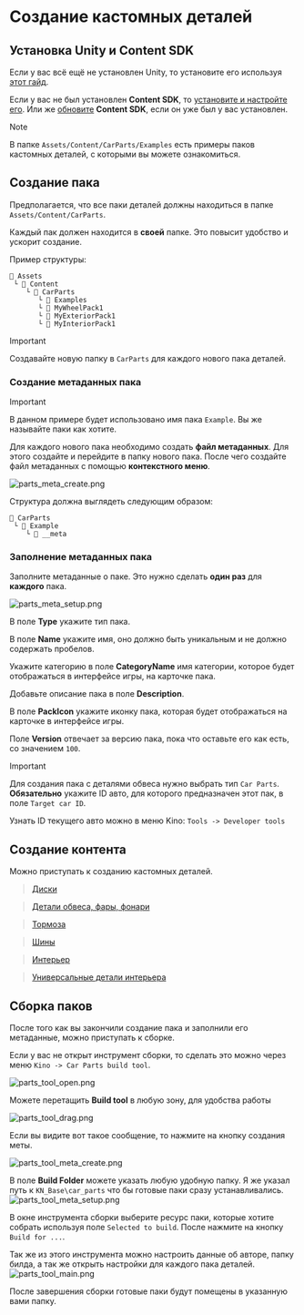 ﻿# Создание кастомных деталей

## Установка Unity и Content SDK

Если у вас всё ещё не установлен Unity, то установите его используя [этот гайд](../Tools/UnityInstallation_RU.md).

Если у вас не был установлен **Content SDK**, то [установите и настройте его](../Tools/SDKInstall_RU.md). Или же [обновите](../Tools/SDKUpdate_RU.md) **Content SDK**, если он уже был у вас установлен.


> [!NOTE]  
> В папке `Assets/Content/CarParts/Examples` есть примеры паков кастомных деталей, с которыми вы можете ознакомиться.

## Создание пака

Предполагается, что все паки деталей должны находиться в папке `Assets/Content/CarParts`.

Каждый пак должен находится в **своей** папке. Это повысит удобство и ускорит создание.

Пример структуры:

```
📂 Assets
 └ 📁 Content
    └ 📁 CarParts
       └ 📁 Examples
       └ 📁 MyWheelPack1
       └ 📁 MyExteriorPack1
       └ 📁 MyInteriorPack1
```

> [!IMPORTANT]  
> Создавайте новую папку в `CarParts` для каждого нового пака деталей.

### Создание метаданных пака

> [!IMPORTANT]  
> В данном примере будет использовано имя пака `Example`. Вы же называйте паки как хотите.

Для каждого нового пака необходимо создать **файл метаданных**. Для этого создайте и перейдите в папку нового пака. После чего создайте файл метаданных с помощью **контекстного меню**.

![parts_meta_create.png](../Images/CarParts/parts_meta_create.png)

Структура должна выглядеть следующим образом:

```
📂 CarParts
 └ 📁 Example
    └ 📄 __meta
```

### Заполнение метаданных пака

Заполните метаданные о паке. Это нужно сделать **один раз** для **каждого** пака.

![parts_meta_setup.png](../Images/CarParts/parts_meta_setup.png)

В поле **Type** укажите тип пака.

В поле **Name** укажите имя, оно должно быть уникальным и не должно содержать пробелов.

Укажите категорию в поле **CategoryName** имя категории, которое будет отображаться в интерфейсе игры, на карточке пака.

Добавьте описание пака в поле **Description**.

В поле **PackIcon** укажите иконку пака, которая будет отображаться на карточке в интерфейсе игры.

Поле **Version** отвечает за версию пака, пока что оставьте его как есть, со значением `100`.

> [!IMPORTANT]
> Для создания пака с деталями обвеса нужно выбрать тип `Car Parts`. **Обязательно** укажите ID авто, для которого предназначен этот пак, в поле `Target car ID`.
>
> Узнать ID текущего авто можно в меню Kino: `Tools -> Developer tools`

## Создание контента

Можно приступать к созданию кастомных деталей.

> [Диски](CustomPartsWheels_RU.md)

> [Детали обвеса, фары, фонари](CustomPartsExterior_RU.md)

> [Тормоза](CustomPartsBrakes_RU.md)

> [Шины](CustomPartsTires_RU.md)

> [Интерьер](CustomPartsInterior_RU.md)

> [Универсальные детали интерьера](CustomPartsUniversalInterior_RU.md)


## Сборка паков

После того как вы закончили создание пака и заполнили его метаданные, можно приступать к сборке.

Если у вас не открыт инструмент сборки, то сделать это можно через меню `Kino -> Car Parts build tool`.

![parts_tool_open.png](../Images/CarParts/parts_tool_open.png)

Можете перетащить **Build tool** в любую зону, для удобства работы

![parts_tool_drag.png](../Images/CarParts/parts_tool_drag.png)

Если вы видите вот такое сообщение, то нажмите на кнопку создания меты.

![parts_tool_meta_create.png](../Images/CarParts/parts_tool_meta_create.png)

В поле **Build Folder** можете указать любую удобную папку. Я же указал путь к `KN_Base\car_parts` что бы готовые паки сразу устанавливались.
![parts_tool_meta_setup.png](../Images/CarParts/parts_tool_meta_setup.png)

В окне инструмента сборки выберите ресурс паки, которые хотите собрать используя поле `Selected to build`. После нажмите на кнопку `Build for ...`.

Так же из этого инструмента можно настроить данные об авторе, папку билда, а так же открыть настройки для каждого пака деталей.
![parts_tool_main.png](../Images/CarParts/parts_tool_main.png)

После завершения сборки готовые паки будут помещены в указанную вами папку.